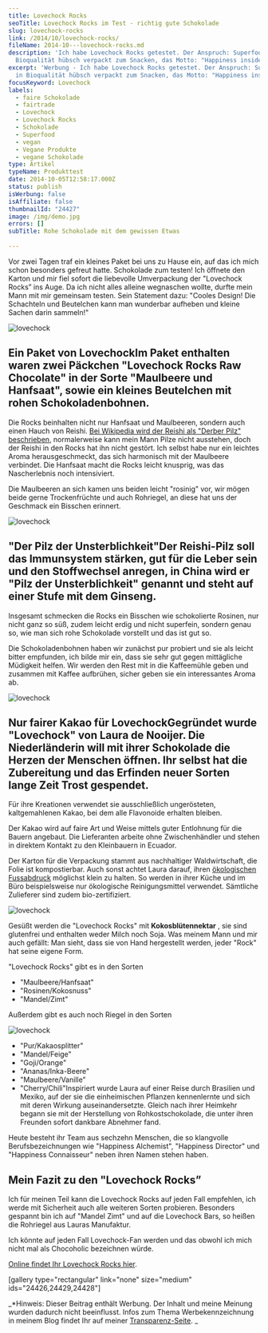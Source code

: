 ```yaml
---
title: Lovechock Rocks
seoTitle: Lovechock Rocks im Test - richtig gute Schokolade
slug: lovechock-rocks
link: /2014/10/lovechock-rocks/
fileName: 2014-10---lovechock-rocks.md
description: 'Ich habe Lovechock Rocks getestet. Der Anspruch: Superfood in
  Bioqualität hübsch verpackt zum Snacken, das Motto: "Happiness inside".'
excerpt: 'Werbung - Ich habe Lovechock Rocks getestet. Der Anspruch: Superfood
  in Bioqualität hübsch verpackt zum Snacken, das Motto: "Happiness inside".'
focusKeyword: Lovechock
labels:
  - faire Schokolade
  - fairtrade
  - Lovechock
  - Lovechock Rocks
  - Schokolade
  - Superfood
  - vegan
  - Vegane Produkte
  - vegane Schokolade
type: Artikel
typeName: Produkttest
date: 2014-10-05T12:58:17.000Z
status: publish
isWerbung: false
isAffiliate: false
thumbnailId: "24427"
image: /img/demo.jpg
errors: []
subTitle: Rohe Schokolade mit dem gewissen Etwas
  
---
```


Vor zwei Tagen traf ein kleines Paket bei uns zu Hause ein, auf das ich mich
schon besonders gefreut hatte. Schokolade zum testen! Ich öffnete den Karton und
mir fiel sofort die liebevolle Umverpackung der "Lovechock Rocks” ins Auge. Da
ich nicht alles alleine wegnaschen wollte, durfte mein Mann mit mir gemeinsam
testen. Sein Statement dazu: "Cooles Design! Die Schachteln und Beutelchen kann
man wunderbar aufheben und kleine Sachen darin sammeln!"

![lovechock](http://cardamonchai.com/wp-content/uploads/2019/06/lovechock-8-400x267.jpg)

## Ein Paket von LovechockIm Paket enthalten waren zwei Päckchen "Lovechock Rocks Raw Chocolate" in der Sorte "Maulbeere und Hanfsaat", sowie ein kleines Beutelchen mit rohen Schokoladenbohnen.

Die Rocks beinhalten nicht nur Hanfsaat und Maulbeeren, sondern auch einen Hauch
von Reishi.
[Bei Wikipedia wird der Reishi als "Derber Pilz" beschrieben](https://de.wikipedia.org/wiki/Gl%C3%A4nzender_Lackporling),
normalerweise kann mein Mann Pilze nicht ausstehen, doch der Reishi in den Rocks
hat ihn nicht gestört. Ich selbst habe nur ein leichtes Aroma herausgeschmeckt,
das sich harmonisch mit der Maulbeere verbindet. Die Hanfsaat macht die Rocks
leicht knusprig, was das Nascherlebnis noch intensiviert.

Die Maulbeeren an sich kamen uns beiden leicht "rosinig" vor, wir mögen beide
gerne Trockenfrüchte und auch Rohriegel, an diese hat uns der Geschmack ein
Bisschen erinnert.

![lovechock](http://cardamonchai.com/wp-content/uploads/2019/06/lovechock-6-400x267.jpg)

## "Der Pilz der Unsterblichkeit"Der Reishi-Pilz soll das Immunsystem stärken, gut für die Leber sein und den Stoffwechsel anregen, in China wird er "Pilz der Unsterblichkeit" genannt und steht auf einer Stufe mit dem Ginseng.

Insgesamt schmecken die Rocks ein Bisschen wie schokolierte Rosinen, nur nicht
ganz so süß, zudem leicht erdig und nicht superfein, sondern genau so, wie man
sich rohe Schokolade vorstellt und das ist gut so.

Die Schokoladenbohnen haben wir zunächst pur probiert und sie als leicht bitter
empfunden, ich bilde mir ein, dass sie sehr gut gegen mittägliche Müdigkeit
helfen. Wir werden den Rest mit in die Kaffeemühle geben und zusammen mit Kaffee
aufbrühen, sicher geben sie ein interessantes Aroma ab.

![lovechock](http://cardamonchai.com/wp-content/uploads/2019/06/lovechock-400x267.jpg)

## Nur fairer Kakao für LovechockGegründet wurde "Lovechock" von Laura de Nooijer. Die Niederländerin will mit ihrer Schokolade die Herzen der Menschen öffnen. Ihr selbst hat die Zubereitung und das Erfinden neuer Sorten lange Zeit Trost gespendet.

Für ihre Kreationen verwendet sie ausschließlich ungerösteten, kaltgemahlenen
Kakao, bei dem alle Flavonoide erhalten bleiben.

Der Kakao wird auf faire Art und Weise mittels guter Entlohnung für die Bauern
angebaut. Die Lieferanten arbeite ohne Zwischenhändler und stehen in direktem
Kontakt zu den Kleinbauern in Ecuador.

Der Karton für die Verpackung stammt aus nachhaltiger Waldwirtschaft, die Folie
ist kompostierbar. Auch sonst achtet Laura darauf, ihren
[ökologischen Fussabdruck](/2014/07/soja-klimaschutz-oekologischer-fussabdruck/)
möglichst klein zu halten. So werden in ihrer Küche und im Büro beispielsweise
nur ökologische Reinigungsmittel verwendet. Sämtliche Zulieferer sind zudem
bio-zertifiziert.

![lovechock](http://cardamonchai.com/wp-content/uploads/2019/06/lovechock-7-400x267.jpg)

Gesüßt werden die "Lovechock Rocks" mit **Kokosblütennektar** , sie sind
glutenfrei und enthalten weder Milch noch Soja. Was meinem Mann und mir auch
gefällt: Man sieht, dass sie von Hand hergestellt werden, jeder "Rock" hat seine
eigene Form.

"Lovechock Rocks" gibt es in den Sorten

- "Maulbeere/Hanfsaat"
- "Rosinen/Kokosnuss"
- "Mandel/Zimt"

Außerdem gibt es auch noch Riegel in den Sorten

![lovechock](http://cardamonchai.com/wp-content/uploads/2019/06/lovechock-5-400x267.jpg)

- "Pur/Kakaosplitter"
- "Mandel/Feige"
- "Goji/Orange"
- "Ananas/Inka-Beere"
- "Maulbeere/Vanille"
- "Cherry/Chili"Inspiriert wurde Laura auf einer Reise durch Brasilien und
  Mexiko, auf der sie die einheimischen Pflanzen kennenlernte und sich mit deren
  Wirkung auseinandersetzte. Gleich nach ihrer Heimkehr begann sie mit der
  Herstellung von Rohkostschokolade, die unter ihren Freunden sofort dankbare
  Abnehmer fand.

Heute besteht ihr Team aus sechzehn Menschen, die so klangvolle
Berufsbezeichnungen wie "Happiness Alchemist", "Happiness Director" und
"Happiness Connaisseur" neben ihren Namen stehen haben.

## Mein Fazit zu den "Lovechock Rocks”

Ich für meinen Teil kann die Lovechock Rocks auf jeden Fall empfehlen, ich werde
mit Sicherheit auch alle weiteren Sorten probieren. Besonders gespannt bin ich
auf "Mandel Zimt" und auf die Lovechock Bars, so heißen die Rohriegel aus Lauras
Manufaktur.

Ich könnte auf jeden Fall Lovechock-Fan werden und das obwohl ich mich nicht mal
als Chocoholic bezeichnen würde.

[Online findet Ihr Lovechock Rocks hier](https://www.lovechock.com).

[gallery type="rectangular" link="none" size="medium" ids="24426,24429,24428"]

_\*Hinweis: Dieser Beitrag enthält Werbung. Der Inhalt und meine Meinung wurden
dadurch nicht beeinflusst. Infos zum Thema Werbekennzeichnung in meinem Blog
findet Ihr auf meiner [Transparenz-Seite](/werbung/). _

  